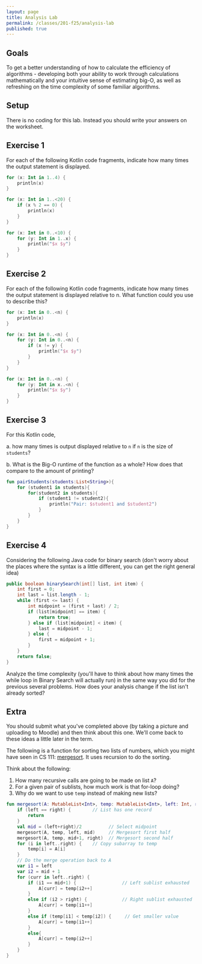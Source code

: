 ```yaml
---
layout: page
title: Analysis Lab
permalink: /classes/201-f25/analysis-lab
published: true
---
```


## Goals
To get a better understanding of how to calculate the efficiency of algorithms - developing both your ability to work through calculations mathematically and your intuitive sense of estimating big-O, as well as refreshing on the time complexity of some familiar algorithms.

## Setup
There is no coding for this lab. Instead you should write your answers on the worksheet.

## Exercise 1
For each of the following Kotlin code fragments, indicate how many times the output statement is displayed.

```kotlin
for (x: Int in 1..4) {
    println(x)
}

for (x: Int in 1..<20) {
    if (x % 2 == 0) {
        println(x)
    }
}

for (x: Int in 0..<10) {
    for (y: Int in 1..x) {
        println("$x $y")
    }
}
```


## Exercise 2
For each of the following Kotlin code fragments, indicate how many times the output statement is displayed relative to n. What function could you use to describe this?

```kotlin
for (x: Int in 0..<n) {
    println(x)
}

for (x: Int in 0..<n) {
    for (y: Int in 0..<n) {
        if (x != y) {
            println("$x $y")
        }
    }
}

for (x: Int in 0..<n) {
    for (y: Int in x..<n) {
        println("$x $y")
    }
}
```

## Exercise 3
For this Kotlin code, 

a. how many times is output displayed relative to `n` if `n` is the size of `students`? 

b. What is the Big-O runtime of the function as a whole? How does that compare to the amount of printing?
```kotlin
fun pairStudents(students:List<String>){
    for (student1 in students){
    	for(student2 in students){
        	if (student1 != student2){
            	println("Pair: $student1 and $student2")
        	}
    	}
	}
}
```

## Exercise 4
Considering the following Java code for binary search (don't worry about the places where the syntax is a little different, you can get the right general idea)
```java
public boolean binarySearch(int[] list, int item) {
    int first = 0;
    int last = list.length - 1;
    while (first <= last) {
        int midpoint = (first + last) / 2;
        if (list[midpoint] == item) {
            return true;
        } else if (list[midpoint] < item) {
            last = midpoint - 1;
        } else {
            first = midpoint + 1;
        }
    }
    return false;
}
```

Analyze the time complexity (you'll have to think about how many times the while loop in Binary Search will actually run) in the same way you did for the previous several problems. How does your analysis change if the list isn't already sorted?

## Extra
You should submit what you've completed above (by taking a picture and uploading to Moodle) and then think about this one. We'll come back to these ideas a little later in the term.

The following is a function for sorting two lists of numbers, which you might have seen in CS 111: [mergesort](https://runestone.academy/ns/books/published/pythonds3/SortSearch/TheMergeSort.html?mode=browsing). It uses recursion to do the sorting. 

Think about the following:

1. How many recursive calls are going to be made on list `A`?
2. For a given pair of sublists, how much work is that for-loop doing?
3. Why do we want to use `temp` instead of making new lists?

```kotlin
fun mergesort(A: MutableList<Int>, temp: MutableList<Int>, left: Int, right: Int) {
    if (left == right) {        // List has one record
        return
    }
    val mid = (left+right)/2          // Select midpoint
    mergesort(A, temp, left, mid)     // Mergesort first half
    mergesort(A, temp, mid+1, right)  // Mergesort second half
    for (i in left..right) {    // Copy subarray to temp
        temp[i] = A[i]
    }
    // Do the merge operation back to A
    var i1 = left
    var i2 = mid + 1
    for (curr in left..right) {
        if (i1 == mid+1) {                 // Left sublist exhausted
            A[curr] = temp[i2++]
        }
        else if (i2 > right) {             // Right sublist exhausted
            A[curr] = temp[i1++]
        }
        else if (temp[i1] < temp[i2]) {     // Get smaller value
            A[curr] = temp[i1++]
        }
        else{
            A[curr] = temp[i2++]
        }
    }
}
```

